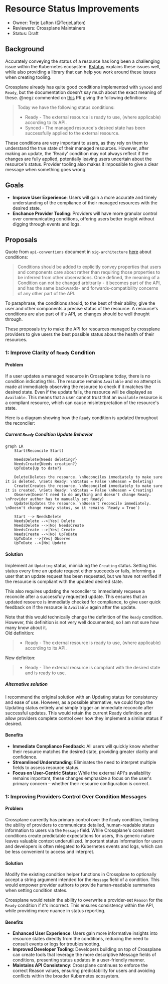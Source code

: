 # Resource Status Improvements
* Owner: Terje Lafton (@TerjeLafton)
* Reviewers: Crossplane Maintainers
* Status: Draft

## Background
Accurately conveying the status of a resource has long been a challenging issue within the Kubernetes ecosystem.
[Kstatus](https://github.com/kubernetes-sigs/cli-utils/tree/master/pkg/kstatus) explains these issues well, while also providing a library that can help you work around these issues when creating tooling.

Crossplane already has quite good conditions implemented with `Synced` and `Ready`, but the documentation doesn't say much about the exact meaning of these. @negz commented on [this](https://github.com/crossplane/crossplane-runtime/pull/654) PR giving the following definitions:
>Today we have the following status conditions:  
>* Ready - The external resource is ready to use, (where applicable) according to its API.  
>* Synced - The managed resource's desired state has been successfully applied to the external resource.

These conditions are very important to users, as they rely on them to understand the true state of their managed resources. 
However, after making an update, the 'Ready' condition may not always reflect if the changes are fully applied, potentially leaving users uncertain about the resource's status. Provider tooling also makes it impossible to give a clear message when something goes wrong.

## Goals
* **Improve User Experience**: Users will gain a more accurate and timely understanding of the compliance of their managed resources with the desired state.
* **Enchance Provider Tooling**: Providers will have more granular control over communicating conditions, offering users better insight without digging through events and logs.

## Proposals
Quote from `api-conventions` document in `sig-architecture` [here](https://github.com/kubernetes/community/blob/master/contributors/devel/sig-architecture/api-conventions.md#typical-status-properties) about conditions:
>Conditions should be added to explicitly convey properties that users and components care about rather than requiring those properties to be inferred from other observations. Once defined, the meaning of a Condition can not be changed arbitrarily - it becomes part of the API, and has the same backwards- and forwards-compatibility concerns of any other part of the API.

To paraphrase, the conditions should, to the best of their ability, give the user and other components a precise status of the resource. A resource's conditions are also part of it's API, so changes should be well thought through.

These proposals try to make the API for resources managed by crossplane providers to give users the best possible status about the health of their resources. 

### 1: Improve Clarity of `Ready` Condition
#### Problem
If a user updates a managed resource in Crossplane today, there is no condition indicating this. The resource remains `Available` and no attempt is made at immediately observing the resource to check if it matches the desired state. Even if the update fails, the resource will be displayed as `Available`. 
This means that a user cannot trust that an `Available` resource is a compliant resource, which can cause misinterpretation of the resource's state.

Here is a diagram showing how the `Ready` condition is updated throughout the reconciler:
##### Current `Ready` Condition Update Behavior
```mermaid
graph LR
    Start(Reconcile Start)

    NeedsDelete{Needs deleting?}
    NeedsCreate{Needs creation?}
    UpToDate{Up to date?}

    Delete(Deletes the resource. \nReconciles immediately to make sure it is deleted. \nSets Ready: \nStatus = False \nReason = Deleting)
    Create(Creates the resource. \nReconciled immediately to make sure it is created. \nSets Ready: \nStatus = False \nReason = Creating)
    Observe(Doesn't need to do anything and doesn't change Ready. \nProvider author has to manually set Ready)
    Update(Updates the resource. \nDoesn't reconcile immediately. \nDoesn't change ready status, so it remains `Ready = True`)

    Start --> NeedsDelete
    NeedsDelete -->|Yes| Delete
    NeedsDelete -->|No| NeedsCreate
    NeedsCreate -->|Yes| Create
    NeedsCreate -->|No| UpToDate
    UpToDate -->|Yes| Observe
    UpToDate -->|No| Update
```

#### Solution
Implement an `Updating` status, mimicking the `Creating` status. Setting this status every time an update request either succeeds or fails, informing a user that an update request has been requested, but we have not verified if the resource is compliant with the updated desired state.

This also requires updating the reconciler to immediately requeue a reconcile after a successfuly requested update. This ensures that an updated resource is immediatly checked for compliance, to give user quick feedback on if the resource is `Available` again after the update.

Note that this would technically change the definition of the `Ready` condition. However, this definition is not very well documented, so I am not sure how many know about it.  
Old definition:
>* Ready - The external resource is ready to use, (where applicable) according to its API.  

New definiton:
>* Ready - The external reosurce is compliant with the desired state and is ready to use. 

##### Alternative solution
I recommend the original solution with an Updating status for consistency and ease of use. However, as a possible alternative, we could forgo the Updating status entirely and simply trigger an immediate reconcile after successful updates.  This would retain the current Ready definition and allow providers complete control over how they implement a similar status if desired.

#### Benefits
* **Immediate Compliance Feedback**: All users will quickly know whether their resource matches the desired state, providing greater clarity and confidence.
* **Streamlined Understanding**: Eliminates the need to interpret multiple fields to assess resource status.
* **Focus on User-Centric Status**: While the external API's availability remains important, these changes emphasize a focus on the user's primary concern – whether their resource configuration is correct.

### 1: Improving Providers Control Over Condition Messages
#### Problem
Crossplane currently has primary control over the `Ready` condition, limiting the ability of providers to communicate detailed, human-readable status information to users via the `Message` field. While Crossplane's consistent conditions create predictable expectations for users, this generic nature leaves valuable context underutilized. Important status information for users and developers is often relegated to Kubernetes events and logs, which can be less convenient to access and interpret.

#### Solution
Modify the existing condition helper functions in Crossplane to optionally accept a string argument intended for the `Message` field of a condition. This would empower provider authors to provide human-readable summaries when setting condition states.

Crossplane would retain the ability to overwrite a provider-set `Reason` for the `Ready` condition if it's incorrect. This ensures consistency within the API, while providing more nuance in status reporting.

#### Benefits
* **Enhanced User Experience**: Users gain more informative insights into resource states directly from the conditions, reducing the need to consult events or logs for troubleshooting.
* **Improved Developer Tooling**: Developers building on top of Crossplane can create tools that leverage the more descriptive Message fields of conditions, presenting status updates in a user-friendly manner.
* **Maintains API Consistency**: Crossplane continues to enforce the correct Reason values, ensuring predictability for users and avoiding conflicts within the broader Kubernetes ecosystem.
